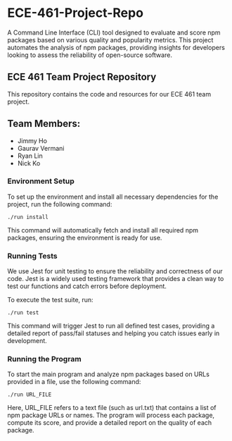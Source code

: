 # ECE-461-Project-Repo
A Command Line Interface (CLI) tool designed to evaluate and score npm packages based on various quality and popularity metrics. This project automates the analysis of npm packages, providing insights for developers looking to assess the reliability of open-source software.

## ECE 461 Team Project Repository
This repository contains the code and resources for our ECE 461 team project.

## Team Members:
- Jimmy Ho
- Gaurav Vermani
- Ryan Lin
- Nick Ko

### Environment Setup
To set up the environment and install all necessary dependencies for the project, run the following command:
```
./run install
```
This command will automatically fetch and install all required npm packages, ensuring the environment is ready for use.

### Running Tests
We use Jest for unit testing to ensure the reliability and correctness of our code. Jest is a widely used testing framework that provides a clean way to test our functions and catch errors before deployment.

To execute the test suite, run:

```
./run test
```
This command will trigger Jest to run all defined test cases, providing a detailed report of pass/fail statuses and helping you catch issues early in development.

### Running the Program
To start the main program and analyze npm packages based on URLs provided in a file, use the following command:

```
./run URL_FILE
```

Here, URL_FILE refers to a text file (such as url.txt) that contains a list of npm package URLs or names. The program will process each package, compute its score, and provide a detailed report on the quality of each package.
